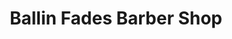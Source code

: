 ---
title: "Ballin Fades Barber Shop"
url: /las-vegas/ballin-fades-barber-shop/
shop: hairdresser supply
---